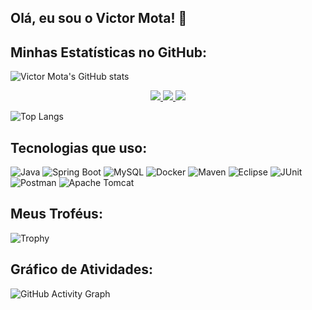 ## Olá, eu sou o Victor Mota! 👋


## Minhas Estatísticas no GitHub:
  
![Victor Mota's GitHub stats](https://github-readme-stats.vercel.app/api?username=jasonluizwf&show_icons=true&theme=dracula)
<div align="center">
  
  <a href="https://instagram.com/victor_luizmt" target="_blank">
    <img src="https://img.shields.io/badge/-Instagram-%23E4405F?style=for-the-badge&logo=instagram&logoColor=white" target="_blank">
  </a>
  
  <a href="mailto:victorluizfacul@gmail.com">
    <img src="https://img.shields.io/badge/-Gmail-%23333?style=for-the-badge&logo=gmail&logoColor=white" target="_blank">
  </a>
  
  <a href="https://www.linkedin.com/in/victor-luiz-da-silva-mota-3872521ab/" target="_blank">
    <img src="https://img.shields.io/badge/-LinkedIn-%230077B5?style=for-the-badge&logo=linkedin&logoColor=white" target="_blank">
  </a>
  
</div>


![Top Langs](https://github-readme-stats.vercel.app/api/top-langs/?username=jasonluizwf&layout=compact&theme=dracula)

## Tecnologias que uso:
  
![Java](https://img.shields.io/badge/Java-ED8B00?style=for-the-badge&logo=java&logoColor=white)
![Spring Boot](https://img.shields.io/badge/Spring_Boot-6DB33F?style=for-the-badge&logo=spring-boot&logoColor=white)
![MySQL](https://img.shields.io/badge/MySQL-4479A1?style=for-the-badge&logo=mysql&logoColor=white)
![Docker](https://img.shields.io/badge/Docker-2496ED?style=for-the-badge&logo=docker&logoColor=white)
![Maven](https://img.shields.io/badge/Maven-C71A36?style=for-the-badge&logo=apache-maven&logoColor=white)
![Eclipse](https://img.shields.io/badge/Eclipse-2C2255?style=for-the-badge&logo=eclipse&logoColor=white)
![JUnit](https://img.shields.io/badge/JUnit-25A162?style=for-the-badge&logo=junit5&logoColor=white)
![Postman](https://img.shields.io/badge/Postman-FF6C37?style=for-the-badge&logo=postman&logoColor=white)
![Apache Tomcat](https://img.shields.io/badge/Apache_Tomcat-F8DC75?style=for-the-badge&logo=apache-tomcat&logoColor=black)
## Meus Troféus:
  
![Trophy](https://github-profile-trophy.vercel.app/?username=jasonluizwf&theme=dracula)

## Gráfico de Atividades:
  
![GitHub Activity Graph](https://github-readme-activity-graph.vercel.app/graph?username=jasonluizwf&theme=dracula)
